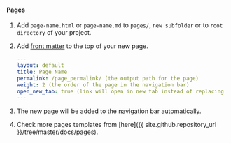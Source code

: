 #### Pages

1. Add `page-name.html` or `page-name.md` to `pages/`, `new subfolder` or to `root directory` of your project.
1. Add [front matter](https://jekyllrb.com/docs/front-matter/) to the top of your new page.

    ```yaml
    ---
    layout: default
    title: Page Name
    permalink: /page_permalink/ (the output path for the page)
    weight: 2 (the order of the page in the navigation bar)
    open_new_tab: true (link will open in new tab instead of replacing the current tab)
    ---
    ```

1. The new page will be added to the navigation bar automatically.
1. Check more pages templates from [here]({{ site.github.repository_url }}/tree/master/docs/pages).
